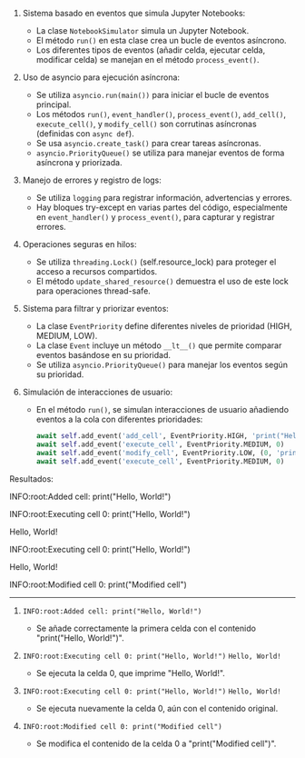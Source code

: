 
1. Sistema basado en eventos que simula Jupyter Notebooks:

   - La clase `NotebookSimulator` simula un Jupyter Notebook.
   - El método `run()` en esta clase crea un bucle de eventos asíncrono.
   - Los diferentes tipos de eventos (añadir celda, ejecutar celda, modificar celda) se manejan en el método `process_event()`.

2. Uso de asyncio para ejecución asíncrona:

   - Se utiliza `asyncio.run(main())` para iniciar el bucle de eventos principal.
   - Los métodos `run()`, `event_handler()`, `process_event()`, `add_cell()`, `execute_cell()`, y `modify_cell()` son corrutinas asíncronas (definidas con `async def`).
   - Se usa `asyncio.create_task()` para crear tareas asíncronas.
   - `asyncio.PriorityQueue()` se utiliza para manejar eventos de forma asíncrona y priorizada.

3. Manejo de errores y registro de logs:

   - Se utiliza `logging` para registrar información, advertencias y errores.
   - Hay bloques try-except en varias partes del código, especialmente en `event_handler()` y `process_event()`, para capturar y registrar errores.

4. Operaciones seguras en hilos:

   - Se utiliza `threading.Lock()` (self.resource_lock) para proteger el acceso a recursos compartidos.
   - El método `update_shared_resource()` demuestra el uso de este lock para operaciones thread-safe.

5. Sistema para filtrar y priorizar eventos:

   - La clase `EventPriority` define diferentes niveles de prioridad (HIGH, MEDIUM, LOW).
   - La clase `Event` incluye un método `__lt__()` que permite comparar eventos basándose en su prioridad.
   - Se utiliza `asyncio.PriorityQueue()` para manejar los eventos según su prioridad.

6. Simulación de interacciones de usuario:

   - En el método `run()`, se simulan interacciones de usuario añadiendo eventos a la cola con diferentes prioridades:
     ```python
     await self.add_event('add_cell', EventPriority.HIGH, 'print("Hello, World!")')
     await self.add_event('execute_cell', EventPriority.MEDIUM, 0)
     await self.add_event('modify_cell', EventPriority.LOW, (0, 'print("Modified cell")'))
     await self.add_event('execute_cell', EventPriority.MEDIUM, 0)
     ```
Resultados:

INFO:root:Added cell: print("Hello, World!")

INFO:root:Executing cell 0: print("Hello, World!")

Hello, World!

INFO:root:Executing cell 0: print("Hello, World!")

Hello, World!

INFO:root:Modified cell 0: print("Modified cell")

---------------------------------------------

1. `INFO:root:Added cell: print("Hello, World!")`
   - Se añade correctamente la primera celda con el contenido "print("Hello, World!")".

2. `INFO:root:Executing cell 0: print("Hello, World!")`
   `Hello, World!`
   - Se ejecuta la celda 0, que imprime "Hello, World!".

3. `INFO:root:Executing cell 0: print("Hello, World!")`
   `Hello, World!`
   - Se ejecuta nuevamente la celda 0, aún con el contenido original.

4. `INFO:root:Modified cell 0: print("Modified cell")`
   - Se modifica el contenido de la celda 0 a "print("Modified cell")".





